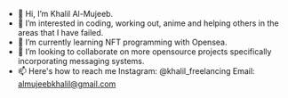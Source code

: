 - 👋 Hi, I’m Khalil Al-Mujeeb.
- 👀 I’m interested in coding, working out, anime and helping others in the areas that I have failed.
- 🌱 I’m currently learning NFT programming with Opensea.
- 💞️ I’m looking to collaborate on more opensource projects specifically incorporating messaging systems.
- 📫 Here's how to reach me Instagram: @khalil_freelancing Email: almujeebkhalil@gmail.com

<!---
khalilalm/khalilalm is a ✨ special ✨ repository because its `README.md` (this file) appears on your GitHub profile.
You can click the Preview link to take a look at your changes.
--->
